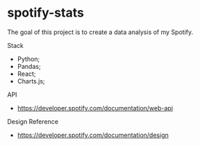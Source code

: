 # spotify-stats
The goal of this project is to create a data analysis of my Spotify.

Stack
- Python;
- Pandas;
- React;
- Charts.js;

API
- https://developer.spotify.com/documentation/web-api

Design Reference
- https://developer.spotify.com/documentation/design

